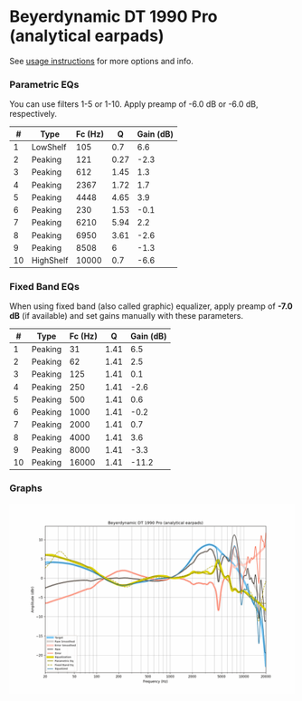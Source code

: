 # Beyerdynamic DT 1990 Pro (analytical earpads)
See [usage instructions](https://github.com/jaakkopasanen/AutoEq#usage) for more options and info.

### Parametric EQs
You can use filters 1-5 or 1-10. Apply preamp of -6.0 dB or -6.0 dB, respectively.

|   # | Type      |   Fc (Hz) |    Q |   Gain (dB) |
|-----|-----------|-----------|------|-------------|
|   1 | LowShelf  |       105 | 0.7  |         6.6 |
|   2 | Peaking   |       121 | 0.27 |        -2.3 |
|   3 | Peaking   |       612 | 1.45 |         1.3 |
|   4 | Peaking   |      2367 | 1.72 |         1.7 |
|   5 | Peaking   |      4448 | 4.65 |         3.9 |
|   6 | Peaking   |       230 | 1.53 |        -0.1 |
|   7 | Peaking   |      6210 | 5.94 |         2.2 |
|   8 | Peaking   |      6950 | 3.61 |        -2.6 |
|   9 | Peaking   |      8508 | 6    |        -1.3 |
|  10 | HighShelf |     10000 | 0.7  |        -6.6 |

### Fixed Band EQs
When using fixed band (also called graphic) equalizer, apply preamp of **-7.0 dB** (if available) and set gains manually with these parameters.

|   # | Type    |   Fc (Hz) |    Q |   Gain (dB) |
|-----|---------|-----------|------|-------------|
|   1 | Peaking |        31 | 1.41 |         6.5 |
|   2 | Peaking |        62 | 1.41 |         2.5 |
|   3 | Peaking |       125 | 1.41 |         0.1 |
|   4 | Peaking |       250 | 1.41 |        -2.6 |
|   5 | Peaking |       500 | 1.41 |         0.6 |
|   6 | Peaking |      1000 | 1.41 |        -0.2 |
|   7 | Peaking |      2000 | 1.41 |         0.7 |
|   8 | Peaking |      4000 | 1.41 |         3.6 |
|   9 | Peaking |      8000 | 1.41 |        -3.3 |
|  10 | Peaking |     16000 | 1.41 |       -11.2 |

### Graphs
![](./Beyerdynamic%20DT%201990%20Pro%20(analytical%20earpads).png)
